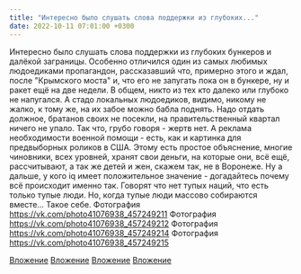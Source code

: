 ```yaml
---
title: "Интересно было слушать слова поддержки из глубоких..."
date: 2022-10-11 07:01:00 +0300
---
```


Интересно было слушать слова поддержки из глубоких бункеров и далёкой заграницы. Особенно отличился один из самых любимых людоедиками пропагандон, рассказавший что, примерно этого и ждал, после "Крымского моста" и, что его не запугать пока он в бункере, ну и ракет ещё на две недели. В общем, никто из тех кто далеко или глубоко не напугался. А стадо локальных людоедиков, видимо, никому не жалко, к тому же, на их забое можно бабла поднять.
Надо отдать должное, братанов своих не посекли, на правительственный квартал ничего не упало. Так что, грубо говоря - жертв нет. А реклама необходимости военной помощи - есть, как и картинка для предвыборных роликов в США. Этому есть простое объяснение, многие чиновники, всех уровней, хранят свои деньги, на которые они, всё ещё, рассчитывают, а так же детей и жен, скажем так, не в Воронеже. Ну а дальше, у кого iq имеет положительное значение - догадайтесь почему всё происходит именно так.
Говорят что нет тупых наций, что есть только тупые люди. Но, когда тупые люди массово собираются вместе... Такое себе.
Фотография
https://vk.com/photo41076938_457249211
Фотография
https://vk.com/photo41076938_457249212
Фотография
https://vk.com/photo41076938_457249214
Фотография
https://vk.com/photo41076938_457249215

[Вложение](https://vk.com/photo41076938_457249211)
[Вложение](https://vk.com/photo41076938_457249212)
[Вложение](https://vk.com/photo41076938_457249214)
[Вложение](https://vk.com/photo41076938_457249215)
